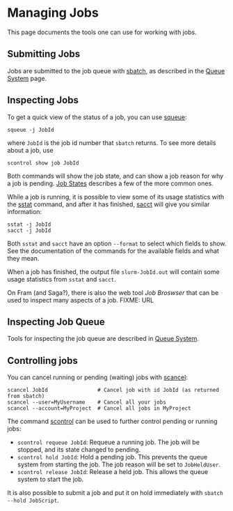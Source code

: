 # Managing Jobs

This page documents the tools one can use for working with jobs.

## Submitting Jobs

Jobs are submitted to the job queue with 
[sbatch](https://slurm.schedmd.com/sbatch.html), as described in the
[Queue System](queue_system.md) page.

## Inspecting Jobs

To get a quick view of the status of a job, you can use [squeue](https://slurm.schedmd.com/squeue.html):

    squeue -j JobId

where `JobId` is the job id number that `sbatch` returns.  To see more
details about a job, use

    scontrol show job JobId

Both commands will show the job state, and can show a job reason for
why a job is pending.  [Job States](job_states.md) describes a few
of the more common ones.

While a job is running, it is possible to view some of its usage
statistics with the [sstat](https://slurm.schedmd.com/sstat.html)
command, and after it has finished,
[sacct](https://slurm.schedmd.com/sacct.html) will give you similar
information:

    sstat -j JobId
	sacct -j JobId

Both `sstat` and `sacct` have an option `--format` to select which
fields to show.  See the documentation of the commands for the
available fields and what they mean.

When a job has finished, the output file `slurm-JobId.out` will
contain some usage statistics from `sstat` and `sacct`.

On Fram (and Saga?), there is also the web tool _Job Broswser_ that
can be used to inspect many aspects of a job.  FIXME: URL

## Inspecting Job Queue

Tools for inspecting the job queue are described in [Queue System](queue_system.md).

## Controlling jobs

You can cancel running or pending (waiting) jobs with [scancel](https://slurm.schedmd.com/scancel.html):

    scancel JobId                # Cancel job with id JobId (as returned from sbatch)
    scancel --user=MyUsername    # Cancel all your jobs
    scancel --account=MyProject  # Cancel all jobs in MyProject

The command [scontrol](https://slurm.schedmd.com/scontrol.html) can be
used to further control pending or running jobs:

- `scontrol requeue JobId`: Requeue a running job.  The job will be
  stopped, and its state changed to pending.
- `scontrol hold JobId`: Hold a pending job.  This prevents the queue
  system from starting the job.  The job reason will be set to `JobHeldUser`.
- `scontrol release JobId`: Release a held job.  This allows the queue
  system to start the job.

It is also possible to submit a job and put it on hold immediately
with `sbatch --hold JobScript`.
